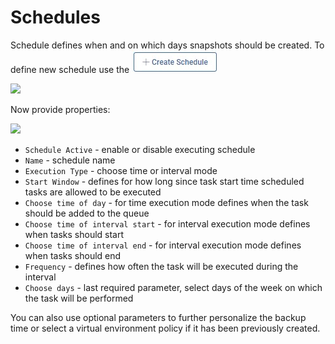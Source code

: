 # Schedules

Schedule defines when and on which days snapshots should be created. To define new schedule use the ![](../../../.gitbook/assets/create-schedule%20%281%29.jpg)

![](../../../.gitbook/assets/snapshot-sla-schedules.jpg)

Now provide properties:

![](../../../.gitbook/assets/snapshot-sla-schedules-create.jpg)

* `Schedule Active` - enable or disable executing schedule
* `Name` - schedule name
* `Execution Type` - choose time or interval mode
* `Start Window` - defines for how long since task start time scheduled tasks are allowed to be executed
* `Choose time of day` - for time execution mode defines when the task should be added to the queue
* `Choose time of interval start` - for interval execution mode defines when tasks should start
* `Choose time of interval end` - for interval execution mode defines when tasks should end
* `Frequency` - defines how often the task will be executed during the interval
* `Choose days` - last required parameter, select days of the week on which the task will be performed

You can also use optional parameters to further personalize the backup time or select a virtual environment policy if it has been previously created.

